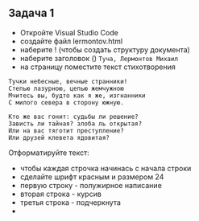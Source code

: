 ## Задача 1
- Откройте Visual Studio Code
- создайте файл lermontov.html
- наберите !<TAB>
(чтобы создать структуру документа)
- наберите заголовок (<title></title>)
`Туча, Лермонтов Михаил`
- на страницу поместите текст стихотворения
```
Тучки небесные, вечные странники!
Степью лазурною, цепью жемчужною
Мчитесь вы, будто как я же, изгнанники
С милого севера в сторону южную.

Кто же вас гонит: судьбы ли решение?
Зависть ли тайная? злоба ль открытая?
Или на вас тяготит преступление?
Или друзей клевета ядовитая?
```
Отформатируйте текст:  
- чтобы каждая строчка начинась с начала строки
- сделайте шрифт красным и размером 24
- первую строку - полужирное написание
- вторая строка - курсив
- третья строка - подчеркнута
- 
